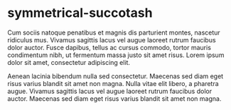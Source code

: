 # symmetrical-succotash

Cum sociis natoque penatibus et magnis dis parturient montes, nascetur ridiculus mus. Vivamus sagittis lacus vel augue laoreet rutrum faucibus dolor auctor. Fusce dapibus, tellus ac cursus commodo, tortor mauris condimentum nibh, ut fermentum massa justo sit amet risus. Lorem ipsum dolor sit amet, consectetur adipiscing elit.

Aenean lacinia bibendum nulla sed consectetur. Maecenas sed diam eget risus varius blandit sit amet non magna. Nulla vitae elit libero, a pharetra augue. Vivamus sagittis lacus vel augue laoreet rutrum faucibus dolor auctor. Maecenas sed diam eget risus varius blandit sit amet non magna.
